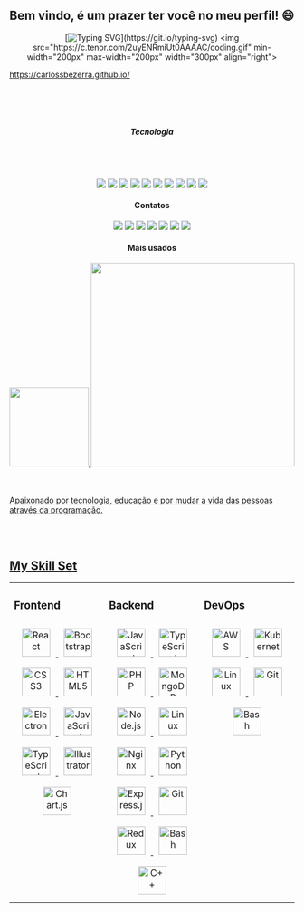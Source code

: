 ## Bem vindo, é um prazer ter você no meu perfil! 😄

<div align="center">
 
 [![Typing SVG](https://readme-typing-svg.demolab.com?font=Fira+Code&duration=3000&pause=2000&color=4B70F5&&center=true&Center=truewidth=100%&lines=Oi+me+chamo+Carlos+Augusto;Tenho+46+anos.;Sou+desenvolvedor+Front-End+!;)](https://git.io/typing-svg)
 <img src="https://c.tenor.com/2uyENRmiUt0AAAAC/coding.gif" min-width="200px" max-width="200px" width="300px" align="right">
</div>

https://carlossbezerra.github.io/

<br>
<br>
<br>

<h5 align="center">Tecnologia</h5>
<br>
<br>
<br>
<div align="center">
  <img src="https://img.shields.io/badge/Html-E34F26?style=for-the-badge&logo=html5&logoColor=white" />
  <img src="https://img.shields.io/badge/Bootstrap-7952B3?style=for-the-badge&logo=bootstrap&logoColor=white" /> 
  <img src="https://img.shields.io/badge/Css-1572B6?style=for-the-badge&logo=css3&logoColor=white" />
  <img src="https://img.shields.io/badge/Sass-CC6699?style=for-the-badge&logo=sass&logoColor=white" />
  <img src="https://img.shields.io/badge/Less-1D365D?style=for-the-badge&logo=less&logoColor=white" />
  <img src="https://img.shields.io/badge/Typescript-3178C6?style=for-the-badge&logo=typescript&logoColor=white" />
  <img src="https://img.shields.io/badge/Angular-DD0031?style=for-the-badge&logo=angular&logoColor=white" />
  <img src="https://img.shields.io/badge/Javascript-F7DF1E?style=for-the-badge&logo=javascript&logoColor=white" />
  <img src="https://img.shields.io/badge/Gulp-CF4647?style=for-the-badge&logo=gulp&logoColor=white" />
  <img src="https://img.shields.io/badge/Webpack-8DD6F9?style=for-the-badge&logo=webpack&logoColor=white" />
</div>

<h4 align="center">Contatos</h4>

<div align="center">
  <a href = "mailto:developercagb@gmail.com"><img src="https://img.shields.io/badge/-Gmail-EA4335?style=for-the-badge&logo=gmail&logoColor=white"></a>
  <a href="[https://www.linkedin.com/in/carlos-augusto-g-584b7868/](https://www.linkedin.com/in/carlosaugustogoncalves/)"><img src="https://img.shields.io/badge/-LinkedIn-0A66C2?style=for-the-badge&logo=linkedin&logoColor=white"></a> 
  <a href="https://wa.me/5592993201241"><img src="https://img.shields.io/badge/-Whatsapp-25D366?style=for-the-badge&logo=whatsapp&logoColor=white"></a> 
  <a href="https://www.instagram.com/tecnicgb/"><img src="https://img.shields.io/badge/-Instagram-E4405F?style=for-the-badge&logo=instagram&logoColor=white"></a>
  <a href="https://github.com/carlossbezerra"><img src="https://img.shields.io/badge/GitHub-100000?style=for-the-badge&logo=github&logoColor=white"></a>
  <a href="https://www.facebook.com/carlos.goncalvesbezerra/"><img src="https://img.shields.io/badge/Facebook-1877F2?style=for-the-badge&logo=facebook&logoColor=white"></a>
  <a href="https://www.youtube.com/watch?v=PmefpISZ7Ew"><img src="https://img.shields.io/badge/YouTube-FF0000?style=for-the-badge&logo=youtube&logoColor=white"></a>
</div>

<h4 align="center">Mais usados</h4>

<div>
<a href="https://github.com/carlossbezerra">
    <img height="140em" src="https://github-readme-stats.vercel.app/api/top-langs/?username=carlossbezerra&show_icons=true&layout=compact&theme=github_dark" />
    <img width="360em" src="https://github-readme-streak-stats.herokuapp.com/?user=carlossbezerra&theme=gruvbox&hide_border=dark" /> 
</div>
 
 <br>
 <br>

<p>Apaixonado por tecnologia, educação e por mudar a vida das pessoas através da programação.</p>    

<br>
<br>
  
## My Skill Set  
<table><tr><td valign="top" width="33%">

### Frontend  
<div align="center">  
<img style="margin: 10px" src="https://profilinator.rishav.dev/skills-assets/react-original-wordmark.svg" alt="React" height="50" />  
<img style="margin: 10px" src="https://profilinator.rishav.dev/skills-assets/bootstrap-plain.svg" alt="Bootstrap" height="50" />  
<img style="margin: 10px" src="https://profilinator.rishav.dev/skills-assets/css3-original-wordmark.svg" alt="CSS3" height="50" />  
<img style="margin: 10px" src="https://profilinator.rishav.dev/skills-assets/html5-original-wordmark.svg" alt="HTML5" height="50" />  
<img style="margin: 10px" src="https://profilinator.rishav.dev/skills-assets/electron-original.svg" alt="Electron" height="50" />  
<img style="margin: 10px" src="https://profilinator.rishav.dev/skills-assets/javascript-original.svg" alt="JavaScript" height="50" />  
<img style="margin: 10px" src="https://profilinator.rishav.dev/skills-assets/typescript-original.svg" alt="TypeScript" height="50" />  
<img style="margin: 10px" src="https://profilinator.rishav.dev/skills-assets/adobe_illustrator-icon.svg" alt="Illustrator" height="50" />  
<img style="margin: 10px" src="https://profilinator.rishav.dev/skills-assets/logo-title.svg" alt="Chart.js" height="50" />  
</div></td><td valign="top" width="33%">

### Backend  
<div align="center">  
<img style="margin: 10px" src="https://profilinator.rishav.dev/skills-assets/javascript-original.svg" alt="JavaScript" height="50" />  
<img style="margin: 10px" src="https://profilinator.rishav.dev/skills-assets/typescript-original.svg" alt="TypeScript" height="50" />  
<img style="margin: 10px" src="https://profilinator.rishav.dev/skills-assets/php-original.svg" alt="PHP" height="50" />  
<img style="margin: 10px" src="https://profilinator.rishav.dev/skills-assets/mongodb-original-wordmark.svg" alt="MongoDB" height="50" />  
<img style="margin: 10px" src="https://profilinator.rishav.dev/skills-assets/nodejs-original-wordmark.svg" alt="Node.js" height="50" />  
<img style="margin: 10px" src="https://profilinator.rishav.dev/skills-assets/linux-original.svg" alt="Linux" height="50" />  
<img style="margin: 10px" src="https://profilinator.rishav.dev/skills-assets/nginx-original.svg" alt="Nginx" height="50" />  
<img style="margin: 10px" src="https://profilinator.rishav.dev/skills-assets/python-original.svg" alt="Python" height="50" />  
<img style="margin: 10px" src="https://profilinator.rishav.dev/skills-assets/express-original-wordmark.svg" alt="Express.js" height="50" />  
<img style="margin: 10px" src="https://profilinator.rishav.dev/skills-assets/git-scm-icon.svg" alt="Git" height="50" />  
<img style="margin: 10px" src="https://profilinator.rishav.dev/skills-assets/redux-original.svg" alt="Redux" height="50" />  
<img style="margin: 10px" src="https://profilinator.rishav.dev/skills-assets/gnu_bash-icon.svg" alt="Bash" height="50" />  
<img style="margin: 10px" src="https://profilinator.rishav.dev/skills-assets/cplusplus-original.svg" alt="C++" height="50" />  
</div></td><td valign="top" width="33%">

### DevOps  
<div align="center">  
<img style="margin: 10px" src="https://profilinator.rishav.dev/skills-assets/amazonwebservices-original-wordmark.svg" alt="AWS" height="50" />  
<img style="margin: 10px" src="https://profilinator.rishav.dev/skills-assets/kubernetes-icon.svg" alt="Kubernetes" height="50" />  
<img style="margin: 10px" src="https://profilinator.rishav.dev/skills-assets/linux-original.svg" alt="Linux" height="50" />  
<img style="margin: 10px" src="https://profilinator.rishav.dev/skills-assets/git-scm-icon.svg" alt="Git" height="50" />  
<img style="margin: 10px" src="https://profilinator.rishav.dev/skills-assets/gnu_bash-icon.svg" alt="Bash" height="50" />  
</div></td></tr></table>  



  
  





 


 
 
  
  
  


